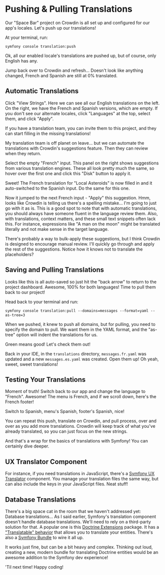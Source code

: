 # Pushing & Pulling Translations

Our "Space Bar" project on Crowdin is all set up and configured for our
app's locales. Let's push up our translations!

At your terminal, run:

```terminal
symfony console translation:push
```

Ok, all our enabled locale's translations are pushed up, but of course, only English
has any.

Jump back over to Crowdin and refresh... Doesn't look like anything changed,
French and Spanish are still at 0% translated.

## Automatic Translations

Click "View Strings". Here we can see all our English translations on the left.
On the right, we have the French and Spanish versions, which are empty. If
you don't see our alternate locales, click "Languages" at the top, select
them, and click "Apply".

If you have a translation team, you can invite them to this project, and they
can start filling in the missing translations!

My translation team is off planet on leave... but we can automate the translations
with Crowdin's suggestions feature. Then they can review when they return.

Select the empty "French" input. This panel on the right shows suggestions
from various translation engines. These all look pretty much the same, so
hover over the first one and click this "Disk" button to apply it.

Sweet! The French translation for "Local Asteroids" is now filled in and it
auto-switched to the Spanish input. Do the same for this one.

Now it jumped to the next French input - "Apply" this suggestion. Hmm, looks like
Crowdin is telling us there's a spelling mistake... I'm going to just go
with it as is. This is a good spot to note that with automatic translations,
you should always have someone fluent in the language review them. Also, with
translations, context matters, and these small text snippets often lack this.
For instance, expressions like "A man on the moon" might be translated literally
and not make sense in the target language.

There's probably a way to bulk-apply these suggestions, but I think Crowdin
is designed to encourage manual review. I'll quickly go through and apply
the rest of the suggestions. Notice how it knows not to translate the placeholders?

## Saving and Pulling Translations

Looks like this is all auto-saved so just hit the "back arrow" to return to
the project dashboard. Awesome, 100% for both languages! Time to pull them back to
our project!

Head back to your terminal and run:

```terminal
symfony console translation:pull --domains=messages --format=yaml --as-tree=3
```

When we pushed, it knew to push all domains, but for pulling, you need to
specify the domain to pull. We want them in the YAML format, and the "as-tree"
option will indent the translations for us.

Green means good! Let's check them out!

Back in your IDE, in the `translations` directory, `messages.fr.yaml` was
updated and a new `messages.es.yaml` was created. Open them up! Oh yeah,
sweet, sweet translations!

## Testing Your Translations

Moment of truth! Switch back to our app and change the language to "French".
Awesome! The menu is French, and if we scroll down, here's the French footer!

Switch to Spanish, menu's Spanish, footer's Spanish, nice!

You can repeat this push, translate on Crowdin, and pull process, over and
over as you add more translations. Crowdin will keep track of what you've
already translated, so you can just focus on the new strings.

And that's a wrap for the basics of translations with Symfony! You can
certainly dive deeper.

## UX Translator Component

For instance, if you need translations in JavaScript, there's a
[Symfony UX Translator](https://symfony.com/bundles/ux-translator/current/index.html)
component. You manage your translation files the same way, but can also include the keys
in your JavaScript files. Neat stuff!

## Database Translations

There's a big space cat in the room that we haven't addressed yet: Database
translations... As I said earlier, Symfony's translation component
doesn't handle database translations. We'll need to rely on a third-party
solution for that. A popular one is this
[Doctrine Extensions](https://github.com/doctrine-extensions/DoctrineExtensions) package.
It has a ["Translatable" behavior](https://github.com/doctrine-extensions/DoctrineExtensions/blob/main/doc/translatable.md)
that allows you to translate your entities. There's also a
[Symfony Bundle](https://symfony.com/bundles/StofDoctrineExtensionsBundle/current/index.html)
to wire it all up.

It works just fine, but can be a bit heavy and complex. Thinking out loud, 
creating a new, modern bundle for translating Doctrine entities would be an 
awesome addition to the Symfony dev experience!

'Til next time! Happy coding!
